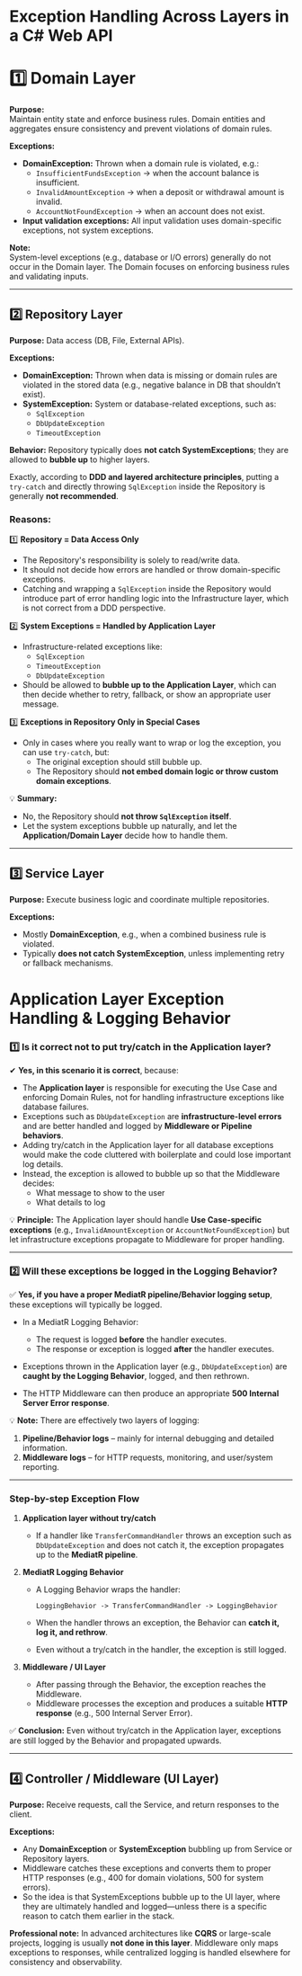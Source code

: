 # Exception Handling Across Layers in a C# Web API

# 1️⃣ Domain Layer

**Purpose:**  
Maintain entity state and enforce business rules. Domain entities and aggregates ensure consistency and prevent violations of domain rules.

**Exceptions:**  
- **DomainException:** Thrown when a domain rule is violated, e.g.:  
    - `InsufficientFundsException` → when the account balance is insufficient.  
    - `InvalidAmountException` → when a deposit or withdrawal amount is invalid.  
    - `AccountNotFoundException` → when an account does not exist.  
- **Input validation exceptions:** All input validation uses domain-specific exceptions, not system exceptions.

**Note:**  
System-level exceptions (e.g., database or I/O errors) generally do not occur in the Domain layer. The Domain focuses on enforcing business rules and validating inputs.

---

## 2️⃣ Repository Layer

**Purpose:** Data access (DB, File, External APIs).

**Exceptions:**

- **DomainException:** Thrown when data is missing or domain rules are violated in the stored data (e.g., negative balance in DB that shouldn’t exist).  
- **SystemException:** System or database-related exceptions, such as:
  - `SqlException`
  - `DbUpdateException`
  - `TimeoutException`

**Behavior:** Repository typically does **not catch SystemExceptions**; they are allowed to **bubble up** to higher layers.

Exactly, according to **DDD and layered architecture principles**, putting a `try-catch` and directly throwing `SqlException` inside the Repository is generally **not recommended**.

### Reasons:

1️⃣ **Repository = Data Access Only**

- The Repository's responsibility is solely to read/write data.
- It should not decide how errors are handled or throw domain-specific exceptions.
- Catching and wrapping a `SqlException` inside the Repository would introduce part of error handling logic into the Infrastructure layer, which is not correct from a DDD perspective.

2️⃣ **System Exceptions = Handled by Application Layer**

- Infrastructure-related exceptions like:
  - `SqlException`
  - `TimeoutException`
  - `DbUpdateException`
- Should be allowed to **bubble up to the Application Layer**, which can then decide whether to retry, fallback, or show an appropriate user message.

3️⃣ **Exceptions in Repository Only in Special Cases**

- Only in cases where you really want to wrap or log the exception, you can use `try-catch`, but:
  - The original exception should still bubble up.
  - The Repository should **not embed domain logic or throw custom domain exceptions**.

💡 **Summary:**

- No, the Repository should **not throw `SqlException` itself**.
- Let the system exceptions bubble up naturally, and let the **Application/Domain Layer** decide how to handle them.


---

## 3️⃣ Service Layer

**Purpose:** Execute business logic and coordinate multiple repositories.

**Exceptions:**

- Mostly **DomainException**, e.g., when a combined business rule is violated.  
- Typically **does not catch SystemException**, unless implementing retry or fallback mechanisms.

# Application Layer Exception Handling & Logging Behavior

### 1️⃣ Is it correct **not to put try/catch in the Application layer**?

✔ **Yes, in this scenario it is correct**, because:

* The **Application layer** is responsible for executing the Use Case and enforcing Domain Rules, not for handling infrastructure exceptions like database failures.
* Exceptions such as `DbUpdateException` are **infrastructure-level errors** and are better handled and logged by **Middleware or Pipeline behaviors**.
* Adding try/catch in the Application layer for all database exceptions would make the code cluttered with boilerplate and could lose important log details.
* Instead, the exception is allowed to bubble up so that the Middleware decides:
  * What message to show to the user
  * What details to log

💡 **Principle:** The Application layer should handle **Use Case-specific exceptions** (e.g., `InvalidAmountException` or `AccountNotFoundException`) but let infrastructure exceptions propagate to Middleware for proper handling.

---

### 2️⃣ Will these exceptions be logged in the Logging Behavior?

✅ **Yes, if you have a proper MediatR pipeline/Behavior logging setup**, these exceptions will typically be logged.

* In a MediatR Logging Behavior:

  * The request is logged **before** the handler executes.
  * The response or exception is logged **after** the handler executes.

* Exceptions thrown in the Application layer (e.g., `DbUpdateException`) are **caught by the Logging Behavior**, logged, and then rethrown.
* The HTTP Middleware can then produce an appropriate **500 Internal Server Error response**.

💡 **Note:** There are effectively two layers of logging:

1. **Pipeline/Behavior logs** – mainly for internal debugging and detailed information.
2. **Middleware logs** – for HTTP requests, monitoring, and user/system reporting.

---

### Step-by-step Exception Flow

1. **Application layer without try/catch**

   * If a handler like `TransferCommandHandler` throws an exception such as `DbUpdateException` and does not catch it, the exception propagates up to the **MediatR pipeline**.

2. **MediatR Logging Behavior**

   * A Logging Behavior wraps the handler:

     ```text
     LoggingBehavior -> TransferCommandHandler -> LoggingBehavior
     ```

   * When the handler throws an exception, the Behavior can **catch it, log it, and rethrow**.
   * Even without a try/catch in the handler, the exception is still logged.

3. **Middleware / UI Layer**

   * After passing through the Behavior, the exception reaches the Middleware.
   * Middleware processes the exception and produces a suitable **HTTP response** (e.g., 500 Internal Server Error).

✅ **Conclusion:** Even without try/catch in the Application layer, exceptions are still logged by the Behavior and propagated upwards.  

---

## 4️⃣ Controller / Middleware (UI Layer)

**Purpose:** Receive requests, call the Service, and return responses to the client.

**Exceptions:**

- Any **DomainException** or **SystemException** bubbling up from Service or Repository layers.  
- Middleware catches these exceptions and converts them to proper HTTP responses (e.g., 400 for domain violations, 500 for system errors).
- So the idea is that SystemExceptions bubble up to the UI layer, where they are ultimately handled and logged—unless there is a specific reason to catch them earlier in the stack.

**Professional note:** In advanced architectures like **CQRS** or large-scale projects, logging is usually **not done in this layer**. Middleware only maps exceptions to responses, while centralized logging is handled elsewhere for consistency and observability.
